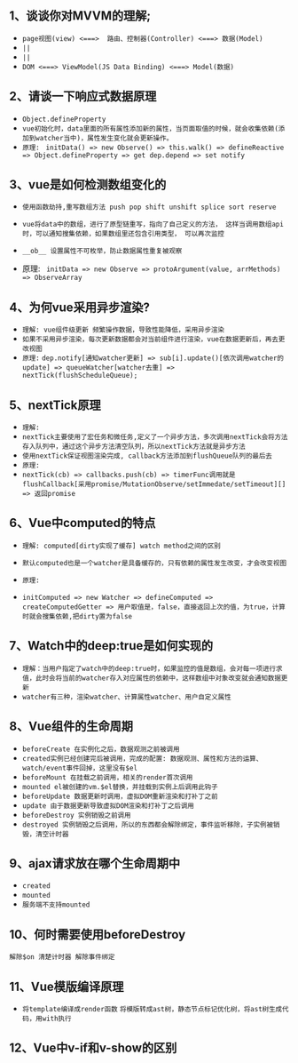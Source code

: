 
## 1、谈谈你对MVVM的理解;

- `page视图(view) <===>  路由、控制器(Controller) <===> 数据(Model)`
- `||`
- `||`
- `DOM <===> ViewModel(JS Data Binding) <===> Model(数据)`

## 2、请谈一下响应式数据原理

- `Object.defineProperty`
- `vue初始化时，data里面的所有属性添加新的属性，当页面取值的时候，就会收集依赖(添加到watcher当中)，属性发生变化就会更新操作。`
- `原理:`
` initData() => new Observe() => this.walk() => defineReactive => Object.defineProperty => get dep.depend => set notify`

## 3、vue是如何检测数组变化的

- `使用函数劫持,重写数组方法 push pop shift unshift splice sort reserve`
- `vue将data中的数组，进行了原型链重写，指向了自己定义的方法，
这样当调用数组api时，可以通知搜集依赖，如果数组里还包含引用类型，
可以再次监控`
- `__ob__ 设置属性不可枚举，防止数据属性重复被观察`

- 原理:
` initData => new Observe => protoArgument(value, arrMethods) => ObserveArray`

## 4、为何vue采用异步渲染?

- `理解: vue组件级更新 频繁操作数据，导致性能降低，采用异步渲染`
- `如果不采用异步渲染，每次更新数据都会对当前组件进行渲染，vue在数据更新后，再去更改视图`
- `原理:`
`dep.notify[通知watcher更新] => sub[i].update()[依次调用watcher的update] => queueWatcher[watcher去重] => nextTick(flushScheduleQueue);`

## 5、nextTick原理

- `理解:`
- `nextTick主要使用了宏任务和微任务,定义了一个异步方法，多次调用nextTick会将方法存入队列中，通过这个异步方法清空队列，所以nextTick方法就是异步方法`
- `使用nextTick保证视图渲染完成, callback方法添加到flushQueue队列的最后去`
- `原理: `
- `nextTick(cb) => callbacks.push(cb) => timerFunc调用就是flushCallback[采用promise/MutationObserve/setImmedate/setTimeout][] => 返回promise`

## 6、Vue中computed的特点

- `理解: computed[dirty实现了缓存] watch method之间的区别`
- `默认computed也是一个watcher是具备缓存的，只有依赖的属性发生改变，才会改变视图`

- `原理:`
- `initComputed => new Watcher => defineComputed => createComputedGetter => 用户取值是，false，直接返回上次的值，为true，计算时就会搜集依赖,把dirty置为false`

## 7、Watch中的deep:true是如何实现的

- `理解：当用户指定了watch中的deep:true时，如果监控的值是数组，会对每一项进行求值，此时会将当前的watcher存入对应属性的依赖中，这样数组中对象改变就会通知数据更新`
- `watcher有三种，渲染watcher、计算属性watcher、用户自定义属性`

## 8、Vue组件的生命周期

- `beforeCreate 在实例化之后，数据观测之前被调用`
- `created实例已经创建完后被调用，完成的配置: 数据观测、属性和方法的运算、watch/event事件回掉，这里没有$el`
- `beforeMount 在挂载之前调用，相关的render首次调用`
- `mounted el被创建的vm.$el替换，并挂载到实例上后调用此钩子`
- `beforeUpdate 数据更新时调用，虚拟DOM重新渲染和打补丁之前`
- `update 由于数据更新导致虚拟DOM渲染和打补丁之后调用`
- `beforeDestroy 实例销毁之前调用`
- `destroyed 实例销毁之后调用，所以的东西都会解除绑定，事件监听移除，子实例被销毁，清空计时器`

## 9、ajax请求放在哪个生命周期中

- `created`
- `mounted`
- `服务端不支持mounted`

## 10、何时需要使用beforeDestroy

`解除$on 清楚计时器 解除事件绑定`

## 11、Vue模版编译原理

- `将template编译成render函数`
`将模版转成ast树，静态节点标记优化树，将ast树生成代码，用with执行`

## 12、Vue中v-if和v-show的区别


